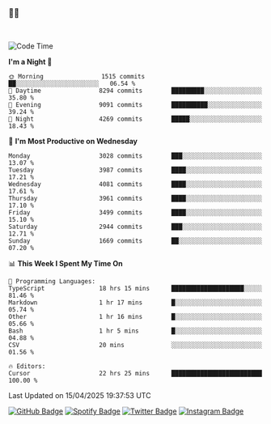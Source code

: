 ### 🤙🍺

<!-- <a href="https://github-readme-stats.vercel.app/api?username=hzak2xx&count_private=true&show_icons=true&theme=dracula">
  <img align="center" src="https://github-readme-stats.vercel.app/api?username=hzak2xx&count_private=true&show_icons=true&theme=dracula" />
</a>
</br> -->
</br>

<!--START_SECTION:waka-->
![Code Time](http://img.shields.io/badge/Code%20Time-4%2C119%20hrs%2057%20mins-blue)

**I'm a Night 🦉** 

```text
🌞 Morning                1515 commits        ██░░░░░░░░░░░░░░░░░░░░░░░   06.54 % 
🌆 Daytime                8294 commits        █████████░░░░░░░░░░░░░░░░   35.80 % 
🌃 Evening                9091 commits        ██████████░░░░░░░░░░░░░░░   39.24 % 
🌙 Night                  4269 commits        █████░░░░░░░░░░░░░░░░░░░░   18.43 % 
```
📅 **I'm Most Productive on Wednesday** 

```text
Monday                   3028 commits        ███░░░░░░░░░░░░░░░░░░░░░░   13.07 % 
Tuesday                  3987 commits        ████░░░░░░░░░░░░░░░░░░░░░   17.21 % 
Wednesday                4081 commits        ████░░░░░░░░░░░░░░░░░░░░░   17.61 % 
Thursday                 3961 commits        ████░░░░░░░░░░░░░░░░░░░░░   17.10 % 
Friday                   3499 commits        ████░░░░░░░░░░░░░░░░░░░░░   15.10 % 
Saturday                 2944 commits        ███░░░░░░░░░░░░░░░░░░░░░░   12.71 % 
Sunday                   1669 commits        ██░░░░░░░░░░░░░░░░░░░░░░░   07.20 % 
```


📊 **This Week I Spent My Time On** 

```text
💬 Programming Languages: 
TypeScript               18 hrs 15 mins      ████████████████████░░░░░   81.46 % 
Markdown                 1 hr 17 mins        █░░░░░░░░░░░░░░░░░░░░░░░░   05.74 % 
Other                    1 hr 16 mins        █░░░░░░░░░░░░░░░░░░░░░░░░   05.66 % 
Bash                     1 hr 5 mins         █░░░░░░░░░░░░░░░░░░░░░░░░   04.88 % 
CSV                      20 mins             ░░░░░░░░░░░░░░░░░░░░░░░░░   01.56 % 

🔥 Editors: 
Cursor                   22 hrs 25 mins      █████████████████████████   100.00 % 
```


 Last Updated on 15/04/2025 19:37:53 UTC
<!--END_SECTION:waka-->

[![GitHub Badge](https://img.shields.io/badge/GitHub-100000?style=for-the-badge&logo=github&logoColor=white)](https://github.com/hzak2xx)
[![Spotify Badge](https://img.shields.io/badge/Spotify-1ED760?&style=for-the-badge&logo=spotify&logoColor=white)](https://open.spotify.com/user/uf90s6sbbh75a1mt44clkhkvf)
[![Twitter Badge](https://img.shields.io/badge/Twitter-1DA1F2?style=for-the-badge&logo=twitter&logoColor=white)](https://twitter.com/hzak2xx)
[![Instagram Badge](https://img.shields.io/badge/Instagram-E4405F?style=for-the-badge&logo=instagram&logoColor=white)](https://www.instagram.com/hzak2xx/)
